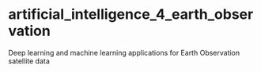 # artificial_intelligence_4_earth_observation
Deep learning and machine learning applications for Earth Observation satellite data
